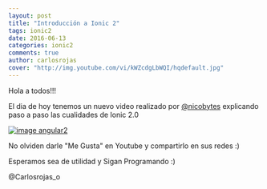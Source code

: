 ```yaml
---
layout: post
title: "Introducción a Ionic 2"
tags: ionic2
date: 2016-06-13
categories: ionic2
comments: true
author: carlosrojas
cover: "http://img.youtube.com/vi/kWZcdgLbWQI/hqdefault.jpg"
---
```


Hola a todos!!! 

El dia de hoy tenemos un nuevo video realizado por [@nicobytes](http://www.nicobytes.com) explicando paso a paso las cualidades de Ionic 2.0

<a href="https://www.youtube.com/watch?v=kWZcdgLbWQI" target="_blank"><img src="http://img.youtube.com/vi/kWZcdgLbWQI/hqdefault.jpg" class="img-responsive" alt="image angular2"/></a>

No olviden darle "Me Gusta" en Youtube y compartirlo en sus redes :)

Esperamos sea de utilidad y Sigan Programando :) 

@Carlosrojas_o